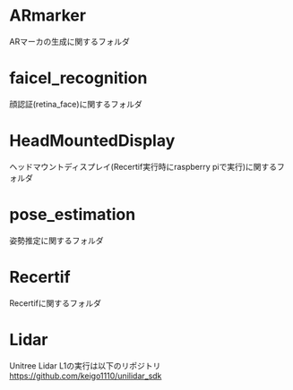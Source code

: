 # ARmarker
ARマーカの生成に関するフォルダ

# faicel_recognition
顔認証(retina_face)に関するフォルダ

# HeadMountedDisplay
ヘッドマウントディスプレイ(Recertif実行時にraspberry piで実行)に関するフォルダ

# pose_estimation
姿勢推定に関するフォルダ

# Recertif
Recertifに関するフォルダ

# Lidar
Unitree Lidar L1の実行は以下のリポジトリ
https://github.com/keigo1110/unilidar_sdk